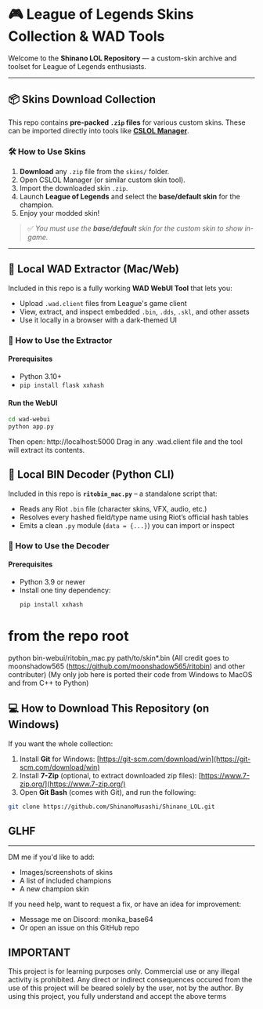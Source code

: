 # 🎮 League of Legends Skins Collection & WAD Tools

Welcome to the **Shinano LOL Repository** — a custom-skin archive and toolset for League of Legends enthusiasts.

---

## 📦 Skins Download Collection

This repo contains **pre-packed `.zip` files** for various custom skins. These can be imported directly into tools like [**CSLOL Manager**](https://github.com/LoL-Fantome/CSLoL-Manager).

### 🛠 How to Use Skins

1. **Download** any `.zip` file from the `skins/` folder.
2. Open CSLOL Manager (or similar custom skin tool).
3. Import the downloaded skin `.zip`.
4. Launch **League of Legends** and select the **base/default skin** for the champion.
5. Enjoy your modded skin!

> ✅ *You must use the **base/default** skin for the custom skin to show in-game.*

---

## 🧰 Local WAD Extractor (Mac/Web)

Included in this repo is a fully working **WAD WebUI Tool** that lets you:
- Upload `.wad.client` files from League's game client
- View, extract, and inspect embedded `.bin`, `.dds`, `.skl`, and other assets
- Use it locally in a browser with a dark-themed UI

### 🚀 How to Use the Extractor

#### Prerequisites

- Python 3.10+
- `pip install flask xxhash`

#### Run the WebUI

```bash
cd wad-webui
python app.py
```

Then open: http://localhost:5000
Drag in any .wad.client file and the tool will extract its contents.

## 🧰 Local BIN Decoder (Python CLI)

Included in this repo is **`ritobin_mac.py`** – a standalone script that:

- Reads any Riot `.bin` file (character skins, VFX, audio, etc.)
- Resolves every hashed field/type name using Riot’s official hash tables
- Emits a clean `.py` module (`data = {...}`) you can import or inspect

### 🚀 How to Use the Decoder

#### Prerequisites

- Python 3.9 or newer  
- Install one tiny dependency:  
  ```bash
  pip install xxhash
  
# from the repo root
python bin-webui/ritobin_mac.py path/to/skin*.bin
(All credit goes to moonshadow565 (https://github.com/moonshadow565/ritobin) and other contributer) (My only job here is ported their code from Windows to MacOS and from C++ to Python)

## 💻 How to Download This Repository (on Windows)

If you want the whole collection:

1. Install **Git** for Windows: [https://git-scm.com/download/win](https://git-scm.com/download/win)
2. Install **7-Zip** (optional, to extract downloaded zip files): [https://www.7-zip.org/](https://www.7-zip.org/)
3. Open **Git Bash** (comes with Git), and run the following:

```bash
git clone https://github.com/ShinanoMusashi/Shinano_LOL.git
```

## **GLHF**
---

DM me if you'd like to add:
- Images/screenshots of skins
- A list of included champions
- A new champion skin

If you need help, want to request a fix, or have an idea for improvement:
- Message me on Discord: monika_base64
- Or open an issue on this GitHub repo

## **IMPORTANT**
This project is for learning purposes only. Commercial use or any illegal activity is prohibited. Any direct or indirect consequences occured from the use of this project will be beared solely by the user, not by the author.
By using this project, you fully understand and accept the above terms
